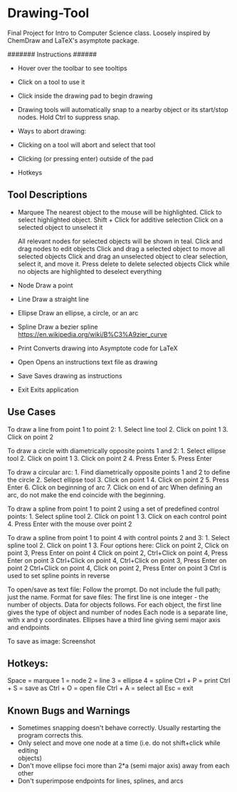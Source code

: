 # Drawing-Tool
Final Project for Intro to Computer Science class. Loosely inspired by ChemDraw and LaTeX's asymptote package.

####### Instructions ######
 - Hover over the toolbar to see tooltips
 - Click on a tool to use it
 - Click inside the drawing pad to begin drawing
 - Drawing tools will automatically snap to a nearby object or its start/stop nodes. Hold Ctrl to suppress snap.

 - Ways to abort drawing:
 - Clicking on a tool will abort and select that tool
 - Clicking (or pressing enter) outside of the pad
 - Hotkeys

## Tool Descriptions ##
 - Marquee
    The nearest object to the mouse will be highlighted. 
    Click to select highlighted object.
    Shift + Click for additive selection
    Click on a selected object to unselect it
    
    All relevant nodes for selected objects will be shown in teal. Click and drag nodes to edit objects
    Click and drag a selected object to move all selected objects
    Click and drag an unselected object to clear selection, select it, and move it.
    Press delete to delete selected objects
    Click while no objects are highlighted to deselect everything
    
- Node
  Draw a point
  
- Line
  Draw a straight line

- Ellipse
  Draw an ellipse, a circle, or an arc

- Spline
  Draw a bezier spline
  https://en.wikipedia.org/wiki/B%C3%A9zier_curve

- Print
  Converts drawing into Asymptote code for LaTeX
  
- Open
  Opens an instructions text file as drawing
  
- Save
  Saves drawing as instructions
  
- Exit
  Exits application

## Use Cases ##
To draw a line from point 1 to point 2:
    1. Select line tool
    2. Click on point 1
    3. Click on point 2
    
To draw a circle with diametrically opposite points 1 and 2: 
    1. Select ellipse tool
    2. Click on point 1
    3. Click on point 2
    4. Press Enter
    5. Press Enter

To draw a circular arc:
    1. Find diametrically opposite points 1 and 2 to define the circle
    2. Select ellipse tool
    3. Click on point 1
    4. Click on point 2
    5. Press Enter
    6. Click on beginning of arc
    7. Click on end of arc
    When defining an arc, do not make the end coincide with the beginning.

To draw a spline from point 1 to point 2 using a set of predefined control points:
    1. Select spline tool
    2. Click on point 1
    3. Click on each control point 
    4. Press Enter with the mouse over point 2

To draw a spline from point 1 to point 4 with control points 2 and 3:
    1. Select spline tool
    2. Click on point 1
    3. Four options here:
        Click on point 2, Click on point 3, Press Enter on point 4
        Click on point 2, Ctrl+Click on point 4, Press Enter on point 3
        Ctrl+Click on point 4, Ctrl+Click on point 3, Press Enter on point 2
        Ctrl+Click on point 4, Click on point 2, Press Enter on point 3
       Ctrl is used to set spline points in reverse

To open/save as text file:
  Follow the prompt. Do not include the full path; just the name.
	Format for save files:
        	The first line is one integer - the number of objects. Data for objects follows.
        	For each object, the first line gives the type of object and number of nodes
        	Each node is a separate line, with x and y coordinates.
        	Ellipses have a third line giving semi major axis and endpoints
          
To save as image:
   Screenshot

## Hotkeys: ##
Space       =  marquee
1           =  node
2           =  line
3           =  ellipse
4           =  spline
Ctrl + P    =  print
Ctrl + S    =  save as
Ctrl + O    =  open file
Ctrl + A    =  select all
Esc         =  exit
	
## Known Bugs and Warnings ##
 - Sometimes snapping doesn't behave correctly. Usually restarting the program corrects this.
 - Only select and move one node at a time (i.e. do not shift+click while editing 		
   objects)
 - Don't move ellipse foci more than 2*a (semi major axis) away from each other
 - Don't superimpose endpoints for lines, splines, and arcs

